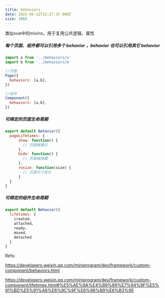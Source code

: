 ```yaml
---
title: behaviors
date: 2022-05-12T12:27:37.000Z
size: 1068
---
```

类似vue中的mixins，用于复用公共逻辑、属性

##### 每个页面、组件都可以引用多个 behavior ，behavior 也可以引用其它 behavior

```javascript
import a from '../behaviors/a'
import b from '../behaviors/b'

//页面
Page({
  behaviors: [a,b],
})

//组件
Component({
  behaviors: [a,b],
})
```

##### 可绑定的页面生命周期

```javascript
export default Behavior({
  pageLifetimes: {
      show: function() {
        // 页面被展示
      },
      hide: function() {
        // 页面被隐藏
      },
      resize: function(size) {
        // 页面尺寸变化
      }
  }
}
```

##### 可绑定的组件生命周期

```javascript
export default Behavior({
  lifetimes: {
    created、
    attached、
    ready、
    moved、
    detached    
  }
}
```

Refs:

https://developers.weixin.qq.com/miniprogram/dev/framework/custom-component/behaviors.html

https://developers.weixin.qq.com/miniprogram/dev/framework/custom-component/lifetimes.html#%E5%AE%9A%E4%B9%89%E7%94%9F%E5%91%BD%E5%91%A8%E6%9C%9F%E6%96%B9%E6%B3%95

